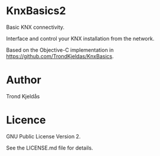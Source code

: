 # KnxBasics2

Basic KNX connectivity.

Interface and control your KNX installation from the network.

Based on the Objective-C implementation in https://github.com/TrondKjeldas/KnxBasics.


# Author

Trond Kjeldås

# Licence

GNU Public License Version 2.

See the LICENSE.md file for details.
